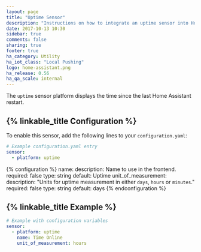 ```yaml
---
layout: page
title: "Uptime Sensor"
description: "Instructions on how to integrate an uptime sensor into Home Assistant."
date: 2017-10-13 10:30
sidebar: true
comments: false
sharing: true
footer: true
ha_category: Utility
ha_iot_class: "Local Pushing"
logo: home-assistant.png
ha_release: 0.56
ha_qa_scale: internal
---
```


The `uptime` sensor platform displays the time since the last Home Assistant restart.

## {% linkable_title Configuration %}

To enable this sensor, add the following lines to your `configuration.yaml`:

```yaml
# Example configuration.yaml entry
sensor:
  - platform: uptime
```

{% configuration %}
name:
  description: Name to use in the frontend.
  required: false
  type: string
  default: Uptime
unit_of_measurement:
  description: "Units for uptime measurement in either `days`, `hours` or `minutes`."
  required: false
  type: string
  default: days
{% endconfiguration %}

## {% linkable_title Example %}

```yaml
# Example with configuration variables
sensor:
  - platform: uptime
    name: Time Online
    unit_of_measurement: hours
````
